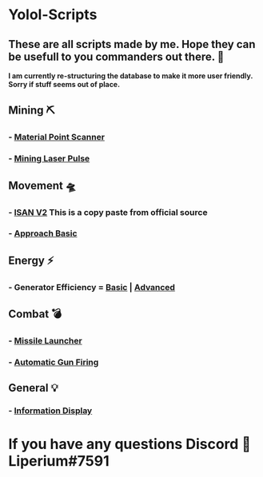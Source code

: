 # Yolol-Scripts
## These are all scripts made by me. Hope they can be usefull to you commanders out there. 🚀

**I am currently re-structuring the database to make it more user friendly. Sorry if stuff seems out of place.**



## Mining ⛏

### - [Material Point Scanner](/MaterialPointScanner.md/)
### - [Mining Laser Pulse](/src/MiningLaserPulse.yolol/)

## Movement 🛸

### - [ISAN V2](/src/IsanV2.yolol/) This is a copy paste from official source
### - [Approach Basic](/ApproachBasicBETA.md/)


## Energy ⚡

### - **Generator Efficiency** = [Basic](/src/GeneratorEfficiencyBasic.yolol/) | [Advanced](/src/GeneratorEfficiencyAdvanced.yolol/)

## Combat 💣

### - [Missile Launcher](/MissileLauncher.md/)
### - [Automatic Gun Firing](/src/AutoGun.yolol/)

## General 💡

### - [Information Display](/src/InformationDisplay.yolol/)



# If you have any questions Discord 👾 Liperium#7591